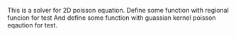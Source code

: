 This is a solver for 2D poisson equation.
Define some function with regional funcion for test
And define some function with guassian kernel poisson eqaution for test.
